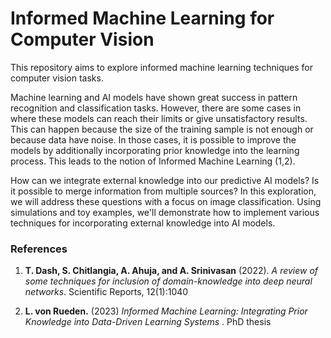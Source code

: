 # Informed Machine Learning for Computer Vision

This repository aims to explore informed machine learning techniques for 
computer vision tasks.

Machine learning and AI models have shown great success in pattern recognition and classification tasks. However, there are some cases in where these models can reach their limits or give unsatisfactory results. This can happen because the size of the training sample is not enough or because data have noise. 
In those cases, it is possible to improve the models by additionally incorporating prior knowledge into the learning process.   This leads to the notion of Informed Machine Learning (1,2).

How can we integrate external knowledge into our predictive AI models? Is it possible to merge information from multiple sources? In this exploration, we will address these questions with a focus on image classification. Using simulations and toy examples, we'll demonstrate how to implement various techniques for incorporating external knowledge into AI models.


### References

1. **T. Dash, S. Chitlangia, A. Ahuja, and A. Srinivasan** (2022). *A review of some techniques for inclusion of domain-knowledge into deep neural networks*. Scientific Reports, 12(1):1040

2. **L. von Rueden.** (2023) *Informed Machine Learning: Integrating Prior Knowledge into Data-Driven Learning Systems* . PhD thesis


